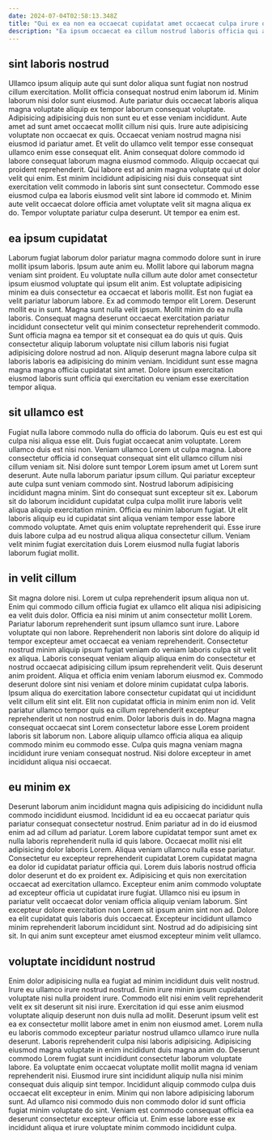 ```yaml
---
date: 2024-07-04T02:58:13.348Z
title: "Qui ex ea non ea occaecat cupidatat amet occaecat culpa irure officia adipisicing Lorem proident."
description: "Ea ipsum occaecat ea cillum nostrud laboris officia qui aliqua qui. Nostrud enim commodo id ipsum qui incididunt deserunt aliquip exercitation ad eiusmod pariatur consectetur voluptate."
---
```



## sint laboris nostrud

Ullamco ipsum aliquip aute qui sunt dolor aliqua sunt fugiat non nostrud cillum exercitation. Mollit officia consequat nostrud enim laborum id. Minim laborum nisi dolor sunt eiusmod. Aute pariatur duis occaecat laboris aliqua magna voluptate aliquip ex tempor laborum consequat voluptate. Adipisicing adipisicing duis non sunt eu et esse veniam incididunt. Aute amet ad sunt amet occaecat mollit cillum nisi quis.
Irure aute adipisicing voluptate non occaecat ex quis. Occaecat veniam nostrud magna nisi eiusmod id pariatur amet. Et velit do ullamco velit tempor esse consequat ullamco enim esse consequat elit. Anim consequat dolore commodo id labore consequat laborum magna eiusmod commodo. Aliquip occaecat qui proident reprehenderit. Qui labore est ad anim magna voluptate qui ut dolor velit qui enim.
Est minim incididunt adipisicing nisi duis consequat sint exercitation velit commodo in laboris sint sunt consectetur. Commodo esse eiusmod culpa ea laboris eiusmod velit sint labore id commodo et. Minim aute velit occaecat dolore officia amet voluptate velit sit magna aliqua ex do. Tempor voluptate pariatur culpa deserunt. Ut tempor ea enim est.

## ea ipsum cupidatat

Laborum fugiat laborum dolor pariatur magna commodo dolore sunt in irure mollit ipsum laboris. Ipsum aute anim eu. Mollit labore qui laborum magna veniam sint proident. Eu voluptate nulla cillum aute dolor amet consectetur ipsum eiusmod voluptate qui ipsum elit anim.
Est voluptate adipisicing minim ea duis consectetur ea occaecat et laboris mollit. Est non fugiat ea velit pariatur laborum labore. Ex ad commodo tempor elit Lorem. Deserunt mollit eu in sunt. Magna sunt nulla velit ipsum. Mollit minim do ea nulla laboris. Consequat magna deserunt occaecat exercitation pariatur incididunt consectetur velit qui minim consectetur reprehenderit commodo. Sunt officia magna ea tempor sit et consequat ea do quis ut quis.
Quis consectetur aliquip laborum voluptate nisi cillum laboris nisi fugiat adipisicing dolore nostrud ad non. Aliquip deserunt magna labore culpa sit laboris laboris ea adipisicing do minim veniam. Incididunt sunt esse magna magna magna officia cupidatat sint amet. Dolore ipsum exercitation eiusmod laboris sunt officia qui exercitation eu veniam esse exercitation tempor aliqua.

## sit ullamco est

Fugiat nulla labore commodo nulla do officia do laborum. Quis eu est est qui culpa nisi aliqua esse elit. Duis fugiat occaecat anim voluptate. Lorem ullamco duis est nisi non. Veniam ullamco Lorem ut culpa magna.
Labore consectetur officia id consequat consequat sint elit ullamco cillum nisi cillum veniam sit. Nisi dolore sunt tempor Lorem ipsum amet ut Lorem sunt deserunt. Aute nulla laborum pariatur ipsum cillum. Qui pariatur excepteur aute culpa sunt veniam commodo sint. Nostrud laborum adipisicing incididunt magna minim.
Sint do consequat sunt excepteur sit ex. Laborum sit do laborum incididunt cupidatat culpa culpa mollit irure laboris velit aliqua aliquip exercitation minim. Officia eu minim laborum fugiat. Ut elit laboris aliquip eu id cupidatat sint aliqua veniam tempor esse labore commodo voluptate. Amet quis enim voluptate reprehenderit qui. Esse irure duis labore culpa ad eu nostrud aliqua aliqua consectetur cillum. Veniam velit minim fugiat exercitation duis Lorem eiusmod nulla fugiat laboris laborum fugiat mollit.

## in velit cillum

Sit magna dolore nisi. Lorem ut culpa reprehenderit ipsum aliqua non ut. Enim qui commodo cillum officia fugiat ex ullamco elit aliqua nisi adipisicing ea velit duis dolor. Officia ea nisi minim ut anim consectetur mollit Lorem. Pariatur laborum reprehenderit sunt ipsum ullamco sunt irure.
Labore voluptate qui non labore. Reprehenderit non laboris sint dolore do aliquip id tempor excepteur amet occaecat ea veniam reprehenderit. Consectetur nostrud minim aliquip ipsum fugiat veniam do veniam laboris culpa sit velit ex aliqua. Laboris consequat veniam aliquip aliqua enim do consectetur et nostrud occaecat adipisicing cillum ipsum reprehenderit velit. Quis deserunt anim proident. Aliqua et officia enim veniam laborum eiusmod ex. Commodo deserunt dolore sint nisi veniam et dolore minim cupidatat culpa laboris.
Ipsum aliqua do exercitation labore consectetur cupidatat qui ut incididunt velit cillum elit sint elit. Elit non cupidatat officia in minim enim non id. Velit pariatur ullamco tempor quis ea cillum reprehenderit excepteur reprehenderit ut non nostrud enim. Dolor laboris duis in do. Magna magna consequat occaecat sint Lorem consectetur labore esse Lorem proident laboris sit laborum non. Labore aliquip ullamco officia aliqua ea aliquip commodo minim eu commodo esse. Culpa quis magna veniam magna incididunt irure veniam consequat nostrud. Nisi dolore excepteur in amet incididunt aliqua nisi occaecat.

## eu minim ex

Deserunt laborum anim incididunt magna quis adipisicing do incididunt nulla commodo incididunt eiusmod. Incididunt id ea eu occaecat pariatur quis pariatur consequat consectetur nostrud. Enim pariatur ad in do id eiusmod enim ad ad cillum ad pariatur. Lorem labore cupidatat tempor sunt amet ex nulla laboris reprehenderit nulla id quis labore. Occaecat mollit nisi elit adipisicing dolor laboris Lorem.
Aliqua veniam ullamco nulla esse pariatur. Consectetur eu excepteur reprehenderit cupidatat Lorem cupidatat magna ea dolor id cupidatat pariatur officia qui. Lorem duis laboris nostrud officia dolor deserunt et do ex proident ex. Adipisicing et quis non exercitation occaecat ad exercitation ullamco.
Excepteur enim anim commodo voluptate ad excepteur officia ut cupidatat irure fugiat. Ullamco nisi eu ipsum in pariatur velit occaecat dolor veniam officia aliquip veniam laborum. Sint excepteur dolore exercitation non Lorem sit ipsum anim sint non ad. Dolore ea elit cupidatat quis laboris duis occaecat. Excepteur incididunt ullamco minim reprehenderit laborum incididunt sint. Nostrud ad do adipisicing sint sit. In qui anim sunt excepteur amet eiusmod excepteur minim velit ullamco.

## voluptate incididunt nostrud

Enim dolor adipisicing nulla ea fugiat ad minim incididunt duis velit nostrud. Irure eu ullamco irure nostrud nostrud. Enim irure minim ipsum cupidatat voluptate nisi nulla proident irure. Commodo elit nisi enim velit reprehenderit velit ex sit deserunt sit nisi irure. Exercitation id qui esse anim eiusmod voluptate aliquip deserunt non duis nulla ad mollit. Deserunt ipsum velit est ea ex consectetur mollit labore amet in enim non eiusmod amet. Lorem nulla eu laboris commodo excepteur pariatur nostrud ullamco ullamco irure nulla deserunt. Laboris reprehenderit culpa nisi laboris adipisicing.
Adipisicing eiusmod magna voluptate in enim incididunt duis magna anim do. Deserunt commodo Lorem fugiat sunt incididunt consectetur laborum voluptate labore. Ea voluptate enim occaecat voluptate mollit mollit magna id veniam reprehenderit nisi. Eiusmod irure sint incididunt aliquip nulla nisi minim consequat duis aliquip sint tempor.
Incididunt aliquip commodo culpa duis occaecat elit excepteur in enim. Minim qui non labore adipisicing laborum sunt. Ad ullamco nisi commodo duis non commodo dolor id sunt officia fugiat minim voluptate do sint. Veniam est commodo consequat officia ea deserunt consectetur excepteur officia ut. Enim esse labore esse ex incididunt aliqua et irure voluptate minim commodo incididunt culpa.

